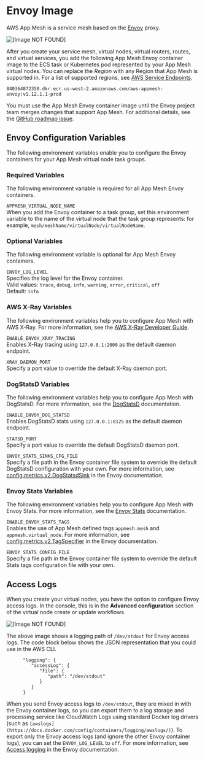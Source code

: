 # Envoy Image<a name="envoy"></a>

AWS App Mesh is a service mesh based on the [Envoy](https://www.envoyproxy.io/) proxy\.

![\[Image NOT FOUND\]](http://docs.aws.amazon.com/app-mesh/latest/userguide/images/proxy.png)

After you create your service mesh, virtual nodes, virtual routers, routes, and virtual services, you add the following App Mesh Envoy container image to the ECS task or Kubernetes pod represented by your App Mesh virtual nodes\. You can replace the *Region* with any Region that App Mesh is supported in\. For a list of supported regions, see [AWS Service Endpoints](https://docs.aws.amazon.com/general/latest/gr/rande.html#appmesh_region)\.

```
840364872350.dkr.ecr.us-west-2.amazonaws.com/aws-appmesh-envoy:v1.12.1.1-prod
```

You must use the App Mesh Envoy container image until the Envoy project team merges changes that support App Mesh\. For additional details, see the [GitHub roadmap issue](https://github.com/aws/aws-app-mesh-roadmap/issues/10)\.

## Envoy Configuration Variables<a name="envoy-config"></a>

The following environment variables enable you to configure the Envoy containers for your App Mesh virtual node task groups\.

### Required Variables<a name="envoy-required-config"></a>

The following environment variable is required for all App Mesh Envoy containers\.

`APPMESH_VIRTUAL_NODE_NAME`  
When you add the Envoy container to a task group, set this environment variable to the name of the virtual node that the task group represents: for example, `mesh/meshName/virtualNode/virtualNodeName`\.

### Optional Variables<a name="envoy-optional-config"></a>

The following environment variable is optional for App Mesh Envoy containers\.

`ENVOY_LOG_LEVEL`  
Specifies the log level for the Envoy container\.  
Valid values: `trace`, `debug`, `info`, `warning`, `error`, `critical`, `off`  
Default: `info`

### AWS X\-Ray Variables<a name="envoy-xray-config"></a>

The following environment variables help you to configure App Mesh with AWS X\-Ray\. For more information, see the [AWS X\-Ray Developer Guide](https://docs.aws.amazon.com/xray/latest/devguide/)\.

`ENABLE_ENVOY_XRAY_TRACING`  
Enables X\-Ray tracing using `127.0.0.1:2000` as the default daemon endpoint\.

`XRAY_DAEMON_PORT`  
Specify a port value to override the default X\-Ray daemon port\.

### DogStatsD Variables<a name="envoy-dogstatsd-config"></a>

The following environment variables help you to configure App Mesh with DogStatsD\. For more information, see the [DogStatsD](https://docs.datadoghq.com/developers/dogstatsd/) documentation\.

`ENABLE_ENVOY_DOG_STATSD`  
Enables DogStatsD stats using `127.0.0.1:8125` as the default daemon endpoint\.

`STATSD_PORT`  
Specify a port value to override the default DogStatsD daemon port\.

`ENVOY_STATS_SINKS_CFG_FILE`  
Specify a file path in the Envoy container file system to override the default DogStatsD configuration with your own\. For more information, see [config\.metrics\.v2\.DogStatsdSink](https://www.envoyproxy.io/docs/envoy/latest/api-v2/config/metrics/v2/stats.proto#envoy-api-msg-config-metrics-v2-dogstatsdsink) in the Envoy documentation\.

### Envoy Stats Variables<a name="envoy-stats-config"></a>

The following environment variables help you to configure App Mesh with Envoy Stats\. For more information, see the [Envoy Stats](https://www.envoyproxy.io/docs/envoy/v1.6.0/api-v2/config/metrics/v2/stats.proto) documentation\.

`ENABLE_ENVOY_STATS_TAGS`  
Enables the use of App Mesh defined tags `appmesh.mesh` and `appmesh.virtual_node`\. For more information, see [config\.metrics\.v2\.TagSpecifier](https://www.envoyproxy.io/docs/envoy/v1.6.0/api-v2/config/metrics/v2/stats.proto#envoy-api-msg-config-metrics-v2-tagspecifier) in the Envoy documentation\.

`ENVOY_STATS_CONFIG_FILE`  
Specify a file path in the Envoy container file system to override the default Stats tags configuration file with your own\.

## Access Logs<a name="envoy-logs"></a>

When you create your virtual nodes, you have the option to configure Envoy access logs\. In the console, this is in the **Advanced configuration** section of the virtual node create or update workflows\.

![\[Image NOT FOUND\]](http://docs.aws.amazon.com/app-mesh/latest/userguide/images/logging.png)

The above image shows a logging path of `/dev/stdout` for Envoy access logs\. The code block below shows the JSON representation that you could use in the AWS CLI\.

```
      "logging": { 
         "accessLog": { 
            "file": { 
               "path": "/dev/stdout"
            }
         }
      }
```

When you send Envoy access logs to `/dev/stdout`, they are mixed in with the Envoy container logs, so you can export them to a log storage and processing service like CloudWatch Logs using standard Docker log drivers \(such as `[awslogs](https://docs.docker.com/config/containers/logging/awslogs/)`\)\. To export only the Envoy access logs \(and ignore the other Envoy container logs\), you can set the `ENVOY_LOG_LEVEL` to `off`\. For more information, see [Access logging](https://www.envoyproxy.io/docs/envoy/latest/configuration/observability/access_log.html) in the Envoy documentation\.